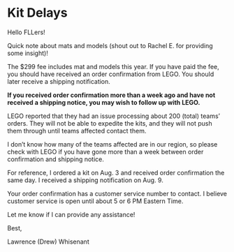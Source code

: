 # Kit Delays

Hello FLLers!

Quick note about mats and models (shout out to Rachel E. for providing some insight)!

The $299 fee includes mat and models this year. 
If you have paid the fee, you should have received an order confirmation from LEGO. 
You should later receive a shipping notification.

**If you received order confirmation more than a week ago and have not received a shipping notice, you may wish to follow up with LEGO.**

LEGO reported that they had an issue processing about 200 (total) teams’ orders. 
They will not be able to expedite the kits, and they will not push them through until teams affected contact them.

I don’t know how many of the teams affected are in our region, so please check with LEGO if you have gone more than a week between order confirmation and shipping notice.

For reference, I ordered a kit on Aug. 3 and received order confirmation the same day. 
I received a shipping notification on Aug. 9.

Your order confirmation has a customer service number to contact. 
I believe customer service is open until about 5 or 6 PM Eastern Time.

Let me know if I can provide any assistance!

Best,

Lawrence (Drew) Whisenant
